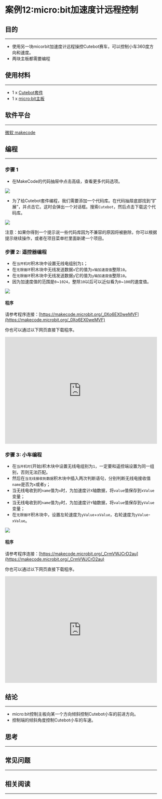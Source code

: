 # 案例12:micro:bit加速度计远程控制

## 目的
---
- 使用另一块micorbit加速度计远程操控Cutebot赛车，可以控制小车360度方向和速度。
- 两块主板都需要编程

## 使用材料
---
- 1 x [Cutebot套件](https://www.elecfreaks.com/store/cute-bot.html)
- 1 x [micro:bit主板](https://item.taobao.com/item.htm?spm=a1z10.1-c-s.w5003-18615042388.1.410d58b3rNtft8&id=562621059348&scene=taobao_shop)

## 软件平台
---
[微软 makecode](https://makecode.microbit.org/#)

## 编程
---
### 步骤 1
- 在MakeCode的代码抽屉中点击高级，查看更多代码选项。

![](./images/cutebot-pk-1.png)

- 为了给Cutebot套件编程，我们需要添加一个代码库。在代码抽屉底部找到“扩展”，并点击它。这时会弹出一个对话框。搜索`Cutebot`，然后点击下载这个代码库。

![](./images/cutebot-pk-11.png)

注意：如果你得到一个提示说一些代码库因为不兼容的原因将被删除，你可以根据提示继续操作，或者在项目菜单栏里面新建一个项目。

### 步骤 2: 遥控器编程

- 在`当开机时`积木块中设置无线电组别为`1`；
- 在`无限循环`积木块中无线发送数据`x`它的值为`x轴加速度值`整除`10`。
- 在`无限循环`积木块中无线发送数据`y`它的值为`y轴加速度值`整除`10`。
- 因为加速度值的范围是`0`~`1024`，整除`10`以后可以近似看为`0`~`100`的速度值。

![](./images/case_12_01.png)

#### 程序

请参考程序连接：[https://makecode.microbit.org/_0Xo6EX0weMVF](https://makecode.microbit.org/_0Xo6EX0weMVF)

你也可以通过以下网页直接下载程序。

<div style="position:relative;height:0;padding-bottom:70%;overflow:hidden;">
<iframe style="position:absolute;top:0;left:0;width:100%;height:100%;" src="https://makecode.microbit.org/#pub:https://makecode.microbit.org/_0Xo6EX0weMVF" frameborder="0" sandbox="allow-popups allow-forms allow-scripts allow-same-origin">
</iframe>
</div>  

### 步骤 3: 小车编程

- 在`当开机时`(开始)积木块中设置无线电组别为`1`，一定要和遥控端设置为同一组别，否则无法匹配。
- 然后在`当无线接收到数据`积木块中插入两次判断语句，分别判断无线电接收值`name`是否为`x`或者`y`；
- 当无线电收到的`name`值为`x`时，为加速度计`X`轴数据，将`value`值保存到`xValue`变量；
- 当无线电收到的`name`值为`y`时，为加速度计`Y`轴数据，将`value`值保存到`yValue`变量；
- 在`无限循环`积木块中，设置左轮速度为`yValue`+`xValue`，右轮速度为`yValue`-`xValue`。

![](./images/case_12_02.png)

#### 程序

请参考程序连接：[https://makecode.microbit.org/_CrmVWJCrD2au](https://makecode.microbit.org/_CrmVWJCrD2au)

你也可以通过以下网页直接下载程序。

<div style="position:relative;height:0;padding-bottom:70%;overflow:hidden;">
<iframe style="position:absolute;top:0;left:0;width:100%;height:100%;" src="https://makecode.microbit.org/#pub:https://makecode.microbit.org/_CrmVWJCrD2au" frameborder="0" sandbox="allow-popups allow-forms allow-scripts allow-same-origin">
</iframe>
</div>  

## 结论
---
- micro:bit控制主板向某一个方向倾斜控制Cutebot小车的前进方向。
- 控制端的倾斜角度控制Cutebot小车的车速。

## 思考
---
## 常见问题
---
## 相关阅读  
---
